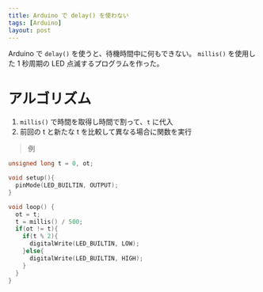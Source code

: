 ```yaml
---
title: Arduino で delay() を使わない
tags: [Arduino]
layout: post
---
```


Arduino で `delay()` を使うと、待機時間中に何もできない。
`millis()` を使用した 1 秒周期の LED 点滅するプログラムを作った。

# アルゴリズム
1. `millis()` で時間を取得し時間で割って、`t` に代入
1. 前回の t と新たな t を比較して異なる場合に関数を実行

> 例

```cpp
unsigned long t = 0, ot;

void setup(){
  pinMode(LED_BUILTIN, OUTPUT);
}

void loop() {
  ot = t;
  t = millis() / 500;
  if(ot != t){
    if(t % 2){
      digitalWrite(LED_BUILTIN, LOW);
    }else{
      digitalWrite(LED_BUILTIN, HIGH);
    }
  }
}
```